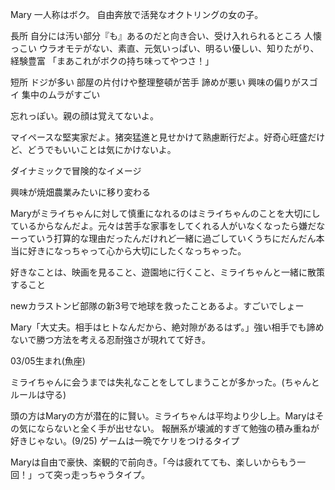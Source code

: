 Mary
一人称はボク。
自由奔放で活発なオクトリングの女の子。

長所
自分には汚い部分『も』あるのだと向き合い、受け入れられるところ
人懐っこい
ウラオモテがない、素直、元気いっぱい、明るい優しい、知りたがり、経験豊富
「まあこれがボクの持ち味ってやつさ！」


短所
ドジが多い
部屋の片付けや整理整頓が苦手
諦めが悪い
興味の偏りがスゴイ
集中のムラがすごい

忘れっぽい。親の顔は覚えてないよ。

マイペースな堅実家だよ。猪突猛進と見せかけて熟慮断行だよ。好奇心旺盛だけど、どうでもいいことは気にかけないよ。

ダイナミックで冒険的なイメージ

興味が焼畑農業みたいに移り変わる

Maryがミライちゃんに対して慎重になれるのはミライちゃんのことを大切にしているからなんだよ。元々は苦手な家事をしてくれる人がいなくなったら嫌だなーっていう打算的な理由だったんだけれど一緒に過ごしていくうちにだんだん本当に好きになっちゃって心から大切にしたくなっちゃった。

好きなことは、映画を見ること、遊園地に行くこと、ミライちゃんと一緒に散策すること

newカラストンビ部隊の新3号で地球を救ったことあるよ。すごいでしょー

Mary「大丈夫。相手はヒトなんだから、絶対隙があるはず。」強い相手でも諦めないで勝つ方法を考える忍耐強さが現れてて好き。

03/05生まれ(魚座)

ミライちゃんに会うまでは失礼なことをしてしまうことが多かった。(ちゃんとルールは守る)


頭の方はMaryの方が潜在的に賢い。ミライちゃんは平均より少し上。Maryはその気にならないと全く手が出せない。
報酬系が壊滅的すぎて勉強の積み重ねが好きじゃない。(9/25)
ゲームは一晩でケリをつけるタイプ

Maryは自由で豪快、楽観的で前向き。「今は疲れてても、楽しいからもう一回！」って突っ走っちゃうタイプ。
